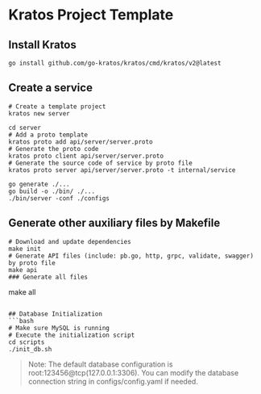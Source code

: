 # Kratos Project Template

## Install Kratos
```
go install github.com/go-kratos/kratos/cmd/kratos/v2@latest
```
## Create a service
```
# Create a template project
kratos new server

cd server
# Add a proto template
kratos proto add api/server/server.proto
# Generate the proto code
kratos proto client api/server/server.proto
# Generate the source code of service by proto file
kratos proto server api/server/server.proto -t internal/service

go generate ./...
go build -o ./bin/ ./...
./bin/server -conf ./configs
```
## Generate other auxiliary files by Makefile
```
# Download and update dependencies
make init
# Generate API files (include: pb.go, http, grpc, validate, swagger) by proto file
make api
### Generate all files
```
make all
```

## Database Initialization
```bash
# Make sure MySQL is running
# Execute the initialization script
cd scripts
./init_db.sh
```

> Note: The default database configuration is root:123456@tcp(127.0.0.1:3306). You can modify the database connection string in configs/config.yaml if needed.

